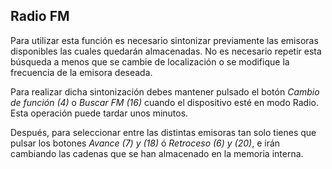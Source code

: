 ## Radio FM

Para utilizar esta función es necesario sintonizar previamente las emisoras disponibles las cuales quedarán almacenadas. No es necesario repetir esta búsqueda a menos que se cambie de localización o se modifique la frecuencia de la emisora deseada.

Para realizar dicha sintonización debes mantener pulsado el botón *Cambio de función (4)* o *Buscar FM (16)* cuando el dispositivo esté en modo Radio.
Esta operación puede tardar unos minutos.

Después, para seleccionar entre las distintas emisoras tan solo tienes que pulsar los botones *Avance (7) y (18)* ó *Retroceso (6) y (20)*, e irán cambiando las cadenas que se han almacenado en la memoria interna. 

